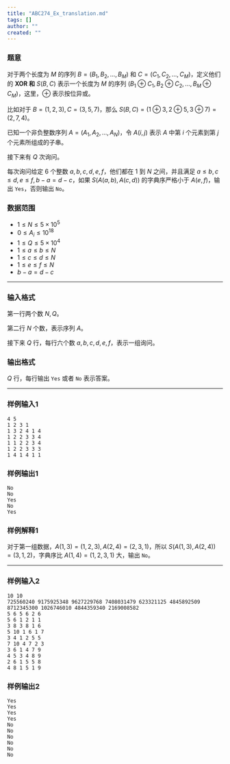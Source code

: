 ```yaml
---
title: "ABC274_Ex_translation.md"
tags: []
author: ""
created: ""
---
```


### 题意 

对于两个长度为 $M$ 的序列 $B=(B_1,B_2,...,B_M)$ 和 $C=(C_1,C_2,...,C_M)$，定义他们的 **XOR 和** $S(B,C)$ 表示一个长度为 $M$ 的序列 $(B_1 \oplus C_1,B_2 \oplus C_2,...,B_M \oplus C_M)$，这里，$\oplus$ 表示按位异或。

比如对于 $B=(1,2,3),C=(3,5,7)$，那么 $S(B,C)=(1\oplus 3,2\oplus 5,3\oplus 7)=(2,7,4)$。

已知一个非负整数序列 $A=(A_1,A_2,...,A_N)$，令 $A(i,j)$ 表示 $A$ 中第 $i$ 个元素到第 $j$ 个元素所组成的子串。

接下来有 $Q$ 次询问。

每次询问给定 $6$ 个整数 $a,b,c,d,e,f$，他们都在 $1$ 到 $N$ 之间，并且满足 $a\le b,c\le d,e\le f,b-a=d-c$，如果 $S(A(a,b),A(c,d))$ 的字典序严格小于 $A(e,f)$，输出 `Yes`，否则输出 `No`。

### 数据范围

- $1\le N\le 5\times 10^5$
- $0\le A_i\le 10^{18}$
- $1\le Q\le 5\times 10^4$
- $1\le a\le b\le N$
- $1\le c\le d\le N$
- $1\le e\le f\le N$
- $b-a=d-c$


---

### 输入格式

第一行两个数 $N,Q$。

第二行 $N$ 个数，表示序列 $A$。

接下来 $Q$ 行，每行六个数 $a,b,c,d,e,f$，表示一组询问。

### 输出格式

$Q$ 行，每行输出 `Yes` 或者 `No` 表示答案。

---

### 样例输入1

```
4 5
1 2 3 1
1 3 2 4 1 4
1 2 2 3 3 4
1 1 2 2 3 4
1 2 2 3 3 3
1 4 1 4 1 1
```

### 样例输出1

```
No
No
Yes
No
Yes
```

### 样例解释1

对于第一组数据，$A(1,3)=(1,2,3),A(2,4)=(2,3,1)$，所以 $S(A(1,3),A(2,4))=(3,1,2)$，字典序比 $A(1,4)=(1,2,3,1)$ 大，输出 `No`。

---

### 样例输入2

```
10 10
725560240 9175925348 9627229768 7408031479 623321125 4845892509 8712345300 1026746010 4844359340 2169008582
5 6 5 6 2 6
5 6 1 2 1 1
3 8 3 8 1 6
5 10 1 6 1 7
3 4 1 2 5 5
7 10 4 7 2 3
3 6 1 4 7 9
4 5 3 4 8 9
2 6 1 5 5 8
4 8 1 5 1 9
```

### 样例输出2

```
Yes
Yes
Yes
Yes
No
No
No
No
No
No
```

